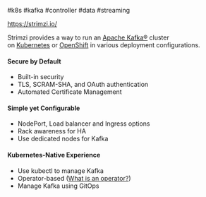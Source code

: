 #k8s #kafka #controller #data #streaming 

https://strimzi.io/

Strimzi provides a way to run an [Apache Kafka®](https://kafka.apache.org/ "Apache Kafka") cluster on [Kubernetes](https://kubernetes.io/ "Kubernetes") or [OpenShift](https://www.openshift.com/ "OpenShift") in various deployment configurations.

#### Secure by Default

- Built-in security
- TLS, SCRAM-SHA, and OAuth authentication
- Automated Certificate Management

#### Simple yet Configurable

- NodePort, Load balancer and Ingress options
- Rack awareness for HA
- Use dedicated nodes for Kafka

#### Kubernetes-Native Experience

- Use kubectl to manage Kafka
- Operator-based ([What is an operator?](https://kubernetes.io/docs/concepts/extend-kubernetes/operator/))
- Manage Kafka using GitOps